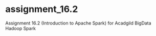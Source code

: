 # assignment_16.2
Assignment 16.2  (Introduction to Apache Spark) for Acadgild BigData Hadoop Spark
